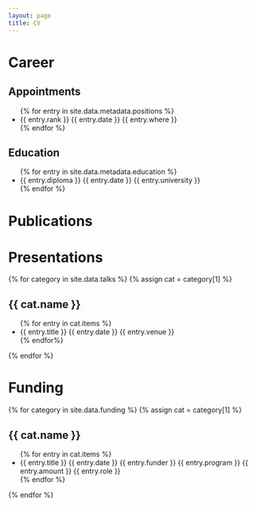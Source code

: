 ```yaml
---
layout: page
title: CV
---
```


# Career

## Appointments

<ul>
{% for entry in site.data.metadata.positions %}
    <li>
    {{ entry.rank }}
    {{ entry.date }}
    {{ entry.where }}
    </li>
{% endfor %}
</ul>

## Education

<ul>
{% for entry in site.data.metadata.education %}
    <li>
    {{ entry.diploma }}
    {{ entry.date }}
    {{ entry.university }}
    </li>
{% endfor %}
</ul>

# Publications

# Presentations

{% for category in site.data.talks %}
{% assign cat = category[1] %}
<h2>{{ cat.name }}</h2>
<ul>
{% for entry in cat.items %}
    <li>
    {{ entry.title }}
    {{ entry.date }}
    {{ entry.venue }}
    </li>
{% endfor%}
</ul>
{% endfor %}

# Funding

{% for category in site.data.funding %}
{% assign cat = category[1] %}
<h2>{{ cat.name }}</h2>

<ul>
{% for entry in cat.items %}
    <li>
        {{ entry.title }}
        {{ entry.date }}
        {{ entry.funder }}
        {{ entry.program }}
        {{ entry.amount }}
        {{ entry.role }}
    </li>
{% endfor %}
</ul>

{% endfor %}
